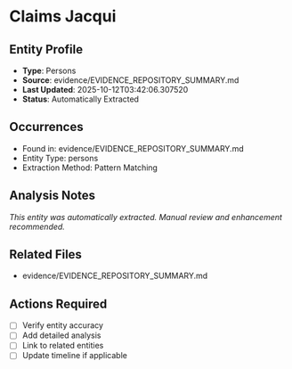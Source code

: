 # Claims Jacqui

## Entity Profile
- **Type**: Persons
- **Source**: evidence/EVIDENCE_REPOSITORY_SUMMARY.md
- **Last Updated**: 2025-10-12T03:42:06.307520
- **Status**: Automatically Extracted

## Occurrences
- Found in: evidence/EVIDENCE_REPOSITORY_SUMMARY.md
- Entity Type: persons
- Extraction Method: Pattern Matching

## Analysis Notes
*This entity was automatically extracted. Manual review and enhancement recommended.*

## Related Files
- evidence/EVIDENCE_REPOSITORY_SUMMARY.md

## Actions Required
- [ ] Verify entity accuracy
- [ ] Add detailed analysis
- [ ] Link to related entities
- [ ] Update timeline if applicable
